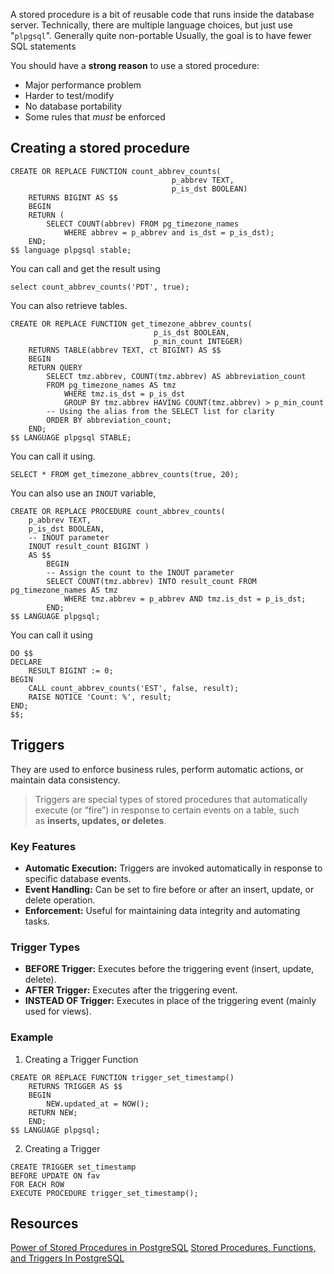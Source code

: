 A stored procedure is a bit of reusable code that runs inside the database server.
Technically, there are multiple language choices, but just use "`plpgsql`".
Generally quite non-portable
Usually, the goal is to have fewer SQL statements

You should have a **strong reason** to use a stored procedure:
- Major performance problem
- Harder to test/modify
- No database portability
- Some rules that *must* be enforced

## Creating a stored procedure

```postgresql
CREATE OR REPLACE FUNCTION count_abbrev_counts(
									p_abbrev TEXT, 
									p_is_dst BOOLEAN)
	RETURNS BIGINT AS $$
	BEGIN
	RETURN (
		SELECT COUNT(abbrev) FROM pg_timezone_names 
			WHERE abbrev = p_abbrev and is_dst = p_is_dst);
	END;
$$ language plpgsql stable;
```
You can call and get the result using
```postgresql
select count_abbrev_counts('PDT', true);
```
You can also retrieve tables.
```postgresql
CREATE OR REPLACE FUNCTION get_timezone_abbrev_counts(
								p_is_dst BOOLEAN,
								p_min_count INTEGER)
	RETURNS TABLE(abbrev TEXT, ct BIGINT) AS $$
	BEGIN
	RETURN QUERY
		SELECT tmz.abbrev, COUNT(tmz.abbrev) AS abbreviation_count 
		FROM pg_timezone_names AS tmz
			WHERE tmz.is_dst = p_is_dst
			GROUP BY tmz.abbrev HAVING COUNT(tmz.abbrev) > p_min_count
		-- Using the alias from the SELECT list for clarity
		ORDER BY abbreviation_count; 
	END;
$$ LANGUAGE plpgsql STABLE;
```
You can call it using.
```postgresql
SELECT * FROM get_timezone_abbrev_counts(true, 20);
```

You can also use an `INOUT` variable, 
```postgresql
CREATE OR REPLACE PROCEDURE count_abbrev_counts(
	p_abbrev TEXT,
	p_is_dst BOOLEAN,
	-- INOUT parameter
	INOUT result_count BIGINT )
	AS $$
		BEGIN
		-- Assign the count to the INOUT parameter
		SELECT COUNT(tmz.abbrev) INTO result_count FROM pg_timezone_names AS tmz
			WHERE tmz.abbrev = p_abbrev AND tmz.is_dst = p_is_dst;
		END;
$$ LANGUAGE plpgsql;
```
You can call it using 
```postgresql
DO $$ 
DECLARE
	RESULT BIGINT := 0;
BEGIN
	CALL count_abbrev_counts('EST', false, result);
	RAISE NOTICE 'Count: %', result;
END;
$$;
```
## Triggers
They are used to enforce business rules, perform automatic actions, or maintain data consistency.
> Triggers are special types of stored procedures that automatically execute (or “fire”) in response to certain events on a table, such as **inserts, updates, or deletes**.
### Key Features
- **Automatic Execution:** Triggers are invoked automatically in response to specific database events.
- **Event Handling:** Can be set to fire before or after an insert, update, or delete operation.
- **Enforcement:** Useful for maintaining data integrity and automating tasks.
### Trigger Types
- **BEFORE Trigger:** Executes before the triggering event (insert, update, delete).
- **AFTER Trigger:** Executes after the triggering event.
- **INSTEAD OF Trigger:** Executes in place of the triggering event (mainly used for views).
### Example
1. Creating a Trigger Function
```postgresql
CREATE OR REPLACE FUNCTION trigger_set_timestamp()
	RETURNS TRIGGER AS $$
	BEGIN
		NEW.updated_at = NOW();
	RETURN NEW;
	END;
$$ LANGUAGE plpgsql;
```
2. Creating a Trigger
```postgresql
CREATE TRIGGER set_timestamp
BEFORE UPDATE ON fav
FOR EACH ROW
EXECUTE PROCEDURE trigger_set_timestamp();
```
## Resources
[Power of Stored Procedures in PostgreSQL](https://medium.com/@mail2anajain/power-of-stored-procedures-in-postgres-345de42f5995)
[Stored Procedures, Functions, and Triggers In PostgreSQL](https://medium.com/byte-of-knowledge/stored-procedures-functions-and-triggers-in-postgresql-fddd0630b99c)
